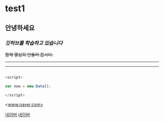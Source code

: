 # test1
## 안녕하세요 

### *깃허브를 학습하고 있습니다*

~~함꼐 열심히 만들어 봅시다.~~

--- 

 - - - 
 
``` javascript

<script>

var now = new Data();

</script>
```


<www.naver.com>

[네이버](http://www.naver.com)
[네이버](http://www.naver.com, "검색엔진")
